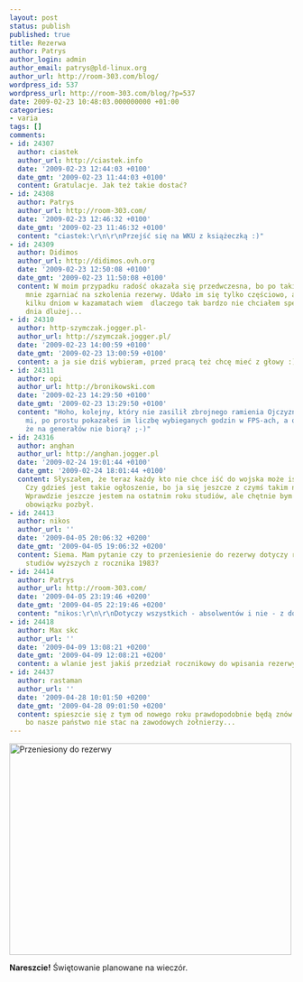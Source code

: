 ```yaml
---
layout: post
status: publish
published: true
title: Rezerwa
author: Patrys
author_login: admin
author_email: patrys@pld-linux.org
author_url: http://room-303.com/blog/
wordpress_id: 537
wordpress_url: http://room-303.com/blog/?p=537
date: 2009-02-23 10:48:03.000000000 +01:00
categories:
- varia
tags: []
comments:
- id: 24307
  author: ciastek
  author_url: http://ciastek.info
  date: '2009-02-23 12:44:03 +0100'
  date_gmt: '2009-02-23 11:44:03 +0100'
  content: Gratulacje. Jak też takie dostać?
- id: 24308
  author: Patrys
  author_url: http://room-303.com/
  date: '2009-02-23 12:46:32 +0100'
  date_gmt: '2009-02-23 11:46:32 +0100'
  content: "ciastek:\r\n\r\nPrzejść się na WKU z książeczką :)"
- id: 24309
  author: Didimos
  author_url: http://didimos.ovh.org
  date: '2009-02-23 12:50:08 +0100'
  date_gmt: '2009-02-23 11:50:08 +0100'
  content: W moim przypadku radość okazała się przedwczesna, bo po takim  wpisie zaczęli
    mnie zgarniać na szkolenia rezerwy. Udało im się tylko częściowo, ale dzięki tym
    kilku dniom w kazamatach wiem  dlaczego tak bardzo nie chciałem spędzać tam ani
    dnia dlużej...
- id: 24310
  author: http-szymczak.jogger.pl-
  author_url: http://szymczak.jogger.pl/
  date: '2009-02-23 14:00:59 +0100'
  date_gmt: '2009-02-23 13:00:59 +0100'
  content: a ja sie dziś wybieram, przed pracą też chcę mieć z głowy :)
- id: 24311
  author: opi
  author_url: http://bronikowski.com
  date: '2009-02-23 14:29:50 +0100'
  date_gmt: '2009-02-23 13:29:50 +0100'
  content: "Hoho, kolejny, który nie zasilił zbrojnego ramienia Ojczyzny naszej. Gratuluję!\r\n\r\nPowiedz
    mi, po prostu pokazałeś im liczbę wybieganych godzin w FPS-ach, a oni Ci powiedzieli,
    że na generałów nie biorą? ;-)"
- id: 24316
  author: anghan
  author_url: http://anghan.jogger.pl
  date: '2009-02-24 19:01:44 +0100'
  date_gmt: '2009-02-24 18:01:44 +0100'
  content: Słyszałem, że teraz każdy kto nie chce iść do wojska może iść po taki wpis.
    Czy gdzieś jest takie ogłoszenie, bo ja się jeszcze z czymś takim nie spotkałem.
    Wprawdzie jeszcze jestem na ostatnim roku studiów, ale chętnie bym się juz tego
    obowiązku pozbył.
- id: 24413
  author: nikos
  author_url: ''
  date: '2009-04-05 20:06:32 +0200'
  date_gmt: '2009-04-05 19:06:32 +0200'
  content: Siema. Mam pytanie czy to przeniesienie do rezerwy dotyczy również absolwentów
    studiów wyższych z rocznika 1983?
- id: 24414
  author: Patrys
  author_url: http://room-303.com/
  date: '2009-04-05 23:19:46 +0200'
  date_gmt: '2009-04-05 22:19:46 +0200'
  content: "nikos:\r\n\r\nDotyczy wszystkich - absolwentów i nie - z dowolnego rocznika."
- id: 24418
  author: Max skc
  author_url: ''
  date: '2009-04-09 13:08:21 +0200'
  date_gmt: '2009-04-09 12:08:21 +0200'
  content: a wlanie jest jakiś przedział rocznikowy do wpisania rezerwy (ustawowo)
- id: 24437
  author: rastaman
  author_url: ''
  date: '2009-04-28 10:01:50 +0200'
  date_gmt: '2009-04-28 09:01:50 +0200'
  content: spieszcie się z tym od nowego roku prawdopodobnie będą znów ścigac do wojska
    bo nasze państwo nie stac na zawodowych żołnierzy...
---
```

<p class="strip"><a href="http://www.flickr.com/photos/patrys/3302593341/" title="Przeniesiony do rezerwy by patrys, on Flickr"><img src="http://farm4.static.flickr.com/3472/3302593341_f568b9f50f.jpg" width="500" height="375" alt="Przeniesiony do rezerwy" /></a></p>

<p><strong>Nareszcie!</strong> Świętowanie planowane na wieczór.</p>
